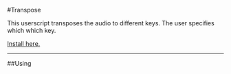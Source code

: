 #Transpose

This userscript transposes the audio to different keys. The user specifies which which key.

[Install here.](https://github.com/SirPython/JazzGadgets/raw/master/transpose/jazzgadget-transpose.user.js)

<hr>

##Using
